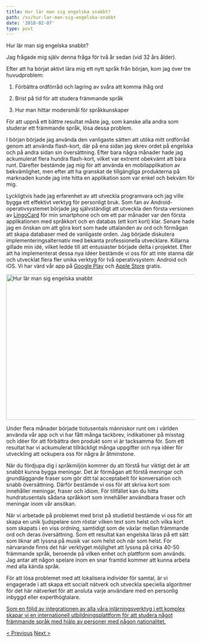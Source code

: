 ```yaml
---
title: Hur lär man sig engelska snabbt?
path: /sv/hur-lar-man-sig-engelska-snabbt
date: '2018-02-07'
type: post
---
```


Hur lär man sig engelska snabbt?

Jag frågade mig själv denna fråga för två år sedan (vid 32 års ålder).

Efter att ha börjat aktivt lära mig ett nytt språk från början, kom jag över tre huvudproblem:

1. Förbättra ordförråd och lagring av svåra att komma ihåg ord

2. Brist på tid för att studera främmande språk

3. Hur man hittar modersmål för språkkunskaper

För att uppnå ett bättre resultat måste jag, som kanske alla andra som studerar ett främmande språk, lösa dessa problem.

I början började jag använda den vanligaste sätten att utöka mitt ordförråd genom att använda flash-kort, där på ena sidan jag skrev ordet på engelska och på andra sidan sin översättning. Efter bara några månader hade jag ackumulerat flera hundra flash-kort, vilket var extremt obekvämt att bära runt. Därefter bestämde jag mig för att använda en mobilapplikation av bekvämlighet, men efter att ha granskat de tillgängliga produkterna på marknaden kunde jag inte hitta en applikation som var enkel och bekväm för mig.

Lyckligtvis hade jag erfarenhet av att utveckla programvara och jag ville bygga ett effektivt verktyg för personligt bruk. Som fan av Android-operativsystemet började jag självständigt att utveckla den första versionen av <a href="https://lingocard.com">LingoCard</a> för min smartphone och om ett par månader var den första applikationen med språkkort och en databas (ett kort kort) klar. Senare hade jag en önskan om att göra kort som hade uttalanden av ord och förmågan att skapa databaser med de vanligaste orden. Jag började diskutera implementeringsalternativ med bekanta professionella utvecklare. Killarna gillade min idé, vilket ledde till att entusiaster började delta i projektet. Efter att ha implementerat dessa nya idéer bestämde vi oss för att inte stanna där och utvecklat flera fler unika verktyg för två operativsystem: Android och iOS. Vi har värd vår app på <a href="https://play.google.com/store/apps/details?id=com.lingocard.lingocard">Google Play</a> och <a href="https://itunes.apple.com/us/app/lingocard/id1217076835?mt=8">Apple Store</a> gratis.

<img class="aligncenter wp-image-5587" src="../images/2018/01/LigoCard-App-small.png" alt="Hur lär man sig engelska snabbt" width="973" height="388" />

Under flera månader började tiotusentals människor runt om i världen använda vår app och vi har fått många tackbrev, indikationer på misstag och idéer för att förbättra den produkt som vi är tacksamma för. Som ett resultat har vi ackumulerat tillräckligt många uppgifter och nya idéer för utveckling att ockupera oss för några år åtminstone.

När du fördjupa dig i språkmiljön kommer du att förstå hur viktigt det är att snabbt kunna bygga meningar. Det är förmågan att förstå meningar och grundläggande fraser som gör ditt tal acceptabelt för konversation och snabb översättning. Därför bestämde vi oss för att skriva kort som innehåller meningar, fraser och idiom. För tillfället kan du hitta hundratusentals sådana språkkort som innehåller användbara fraser och meningar inom vår ansökan.

När vi arbetade på problemet med brist på studietid bestämde vi oss för att skapa en unik ljudspelare som röstar vilken text som helst och vilka kort som skapats i en viss ordning, samtidigt som de växlar mellan främmande ord och deras översättning. Som ett resultat kan engelska läras på ett sätt som liknar att lyssna på musik var som helst och när som helst. För närvarande finns det här verktyget möjlighet att lyssna på cirka 40-50 främmande språk, beroende på vilken enhet och plattform som används. Jag antar att någon spelare inom en snar framtid kommer att kunna arbeta med alla kända språk.

För att lösa problemet med att lokalisera individer för samtal, är vi engagerade i att skapa ett socialt nätverk och utveckla speciella algoritmer för det här nätverket för att ansluta varje användare med en personlig inbyggd eller experthögtalare.

<a href="https://lingocard.com">Som en följd av integrationen av alla våra inlärningsverktyg i ett komplex skapar vi en internationell utbildningsplattform för att studera något främmande språk med hjälp av personer med någon nationalitet.</a>

<a href="/sv/hittar-man-modersmal-for-sprakkunskaper">< Previous</a> <a href="/sv/sprakkort">Next ></a>